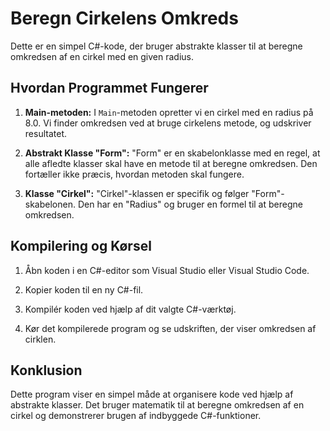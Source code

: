 # Beregn Cirkelens Omkreds

Dette er en simpel C#-kode, der bruger abstrakte klasser til at beregne omkredsen af en cirkel med en given radius.

## Hvordan Programmet Fungerer

1. **Main-metoden:**
   I `Main`-metoden opretter vi en cirkel med en radius på 8.0. Vi finder omkredsen ved at bruge cirkelens metode, og udskriver resultatet.

2. **Abstrakt Klasse "Form":**
   "Form" er en skabelonklasse med en regel, at alle afledte klasser skal have en metode til at beregne omkredsen. Den fortæller ikke præcis, hvordan metoden skal fungere.

3. **Klasse "Cirkel":**
   "Cirkel"-klassen er specifik og følger "Form"-skabelonen. Den har en "Radius" og bruger en formel til at beregne omkredsen.

## Kompilering og Kørsel

1. Åbn koden i en C#-editor som Visual Studio eller Visual Studio Code.

2. Kopier koden til en ny C#-fil.

3. Kompilér koden ved hjælp af dit valgte C#-værktøj.

4. Kør det kompilerede program og se udskriften, der viser omkredsen af cirklen.

## Konklusion

Dette program viser en simpel måde at organisere kode ved hjælp af abstrakte klasser. Det bruger matematik til at beregne omkredsen af en cirkel og demonstrerer brugen af indbyggede C#-funktioner.

